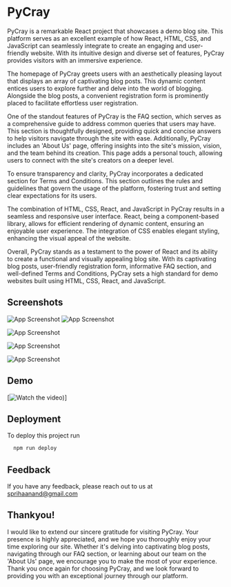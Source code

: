 
# PyCray

PyCray is a remarkable React project that showcases a demo blog site. This platform serves as an excellent example of how React, HTML, CSS, and JavaScript can seamlessly integrate to create an engaging and user-friendly website. With its intuitive design and diverse set of features, PyCray provides visitors with an immersive experience.

The homepage of PyCray greets users with an aesthetically pleasing layout that displays an array of captivating blog posts. This dynamic content entices users to explore further and delve into the world of blogging. Alongside the blog posts, a convenient registration form is prominently placed to facilitate effortless user registration.

One of the standout features of PyCray is the FAQ section, which serves as a comprehensive guide to address common queries that users may have. This section is thoughtfully designed, providing quick and concise answers to help visitors navigate through the site with ease. Additionally, PyCray includes an 'About Us' page, offering insights into the site's mission, vision, and the team behind its creation. This page adds a personal touch, allowing users to connect with the site's creators on a deeper level.

To ensure transparency and clarity, PyCray incorporates a dedicated section for Terms and Conditions. This section outlines the rules and guidelines that govern the usage of the platform, fostering trust and setting clear expectations for its users.

The combination of HTML, CSS, React, and JavaScript in PyCray results in a seamless and responsive user interface. React, being a component-based library, allows for efficient rendering of dynamic content, ensuring an enjoyable user experience. The integration of CSS enables elegant styling, enhancing the visual appeal of the website.

Overall, PyCray stands as a testament to the power of React and its ability to create a functional and visually appealing blog site. With its captivating blog posts, user-friendly registration form, informative FAQ section, and well-defined Terms and Conditions, PyCray sets a high standard for demo websites built using HTML, CSS, React, and JavaScript.

## Screenshots

![App Screenshot](https://github.com/SprihaAnand/PyCray/assets/97617046/0e554338-52aa-47a5-bc5d-badb634221cf)
![App Screenshot](https://github.com/SprihaAnand/PyCray/assets/97617046/d8df7ce4-3e0d-4490-939d-86967c1764b9)

![App Screenshot](https://github.com/SprihaAnand/PyCray/assets/97617046/dda9e148-0cf6-48ad-861d-527a2716003a)


![App Screenshot](https://github.com/SprihaAnand/PyCray/assets/97617046/cd0c4c0c-f704-4a16-b4a1-aee01e15807b)


![App Screenshot](https://github.com/SprihaAnand/PyCray/assets/97617046/05639e0a-c2db-4366-8913-887cb6f96314)


## Demo



[![Watch the video]([https://github.com/SprihaAnand/PyCray/assets/97617046/0e554338-52aa-47a5-bc5d-badb634221cf](https://github.com/SprihaAnand/PyCray/assets/97617046/0e554338-52aa-47a5-bc5d-badb634221cf)))]


## Deployment


To deploy this project run

```bash
  npm run deploy
```
## Feedback

If you have
any feedback, please reach out to us at sprihaanand@gmail.com
## Thankyou!
I would like to extend our sincere gratitude for visiting PyCray. Your presence is highly appreciated, and we hope you thoroughly enjoy your time exploring our site. Whether it's delving into captivating blog posts, navigating through our FAQ section, or learning about our team on the 'About Us' page, we encourage you to make the most of your experience. Thank you once again for choosing PyCray, and we look forward to providing you with an exceptional journey through our platform.
